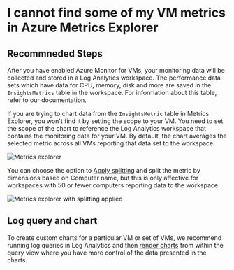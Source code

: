 <properties
     pageTitle="I cannot find some of my VM metrics in Azure Metrics Explorer"
    description="I cannot find some of my VM metrics in Azure Metrics Explorer"
    infoBubbleText="Here are some things to help with metrics explorer"
    service="microsoft.insights"
    authors="rashmian"
    ms.author="rashmia"
    selfHelpType="generic"
    articleId="insights-for-vm-cannot-find-vmmetrics"
    productPesIds="17081"
    supportTopicIds="32738504"
    cloudEnvironments="public, blackForest, fairfax, mooncake"
    ownershipId="AzureMonitoring_Essentials"
 />


# I cannot find some of my VM metrics in Azure Metrics Explorer

## **Recommneded Steps**

After you have enabled Azure Monitor for VMs, your monitoring data will be collected and stored in a Log Analytics workspace.  The performance data sets which have data for CPU, memory, disk and more are saved in the `InsightsMetrics` table in the workspace.  For information about this table, refer to our documentation. 

If you are trying to chart data from the `InsightsMetric` table in Metrics Explorer, you won't find it by setting the scope to your VM.  You need to set the scope of the chart to reference the Log Analytics workspace that contains the monitoring data for your VM.  By default, the chart averages the selected metric across all VMs reporting that data set to the workspace. 

![Metrics explorer](https://docs.microsoft.com/en-us/azure/azure-monitor/app/media/troubleshoot/insights-vm/vminsights-metricsexplorer/metrics-explorer-01.png?branch=pr-en-us-115799)

You can choose the option to [Apply splitting](https://docs.microsoft.com/azure/azure-monitor/platform/metrics-charts#apply-splitting-to-a-chart) and split the metric by dimensions based on Computer name, but this is only affective for workspaces with 50 or fewer computers reporting data to the workspace.  

![Metrics explorer with splitting applied](https://docs.microsoft.com/en-us/azure/azure-monitor/app/media/troubleshoot/insights-vm/vminsights-metricsexplorer/metrics-explorer-02.png?branch=pr-en-us-115799)

## **Log query and chart** 

To create custom charts for a particular VM or set of VMs, we recommend running log queries in Log Analytics and then [render charts](https://docs.microsoft.com/azure/azure-monitor/log-query/charts) from within the query view where you have more control of the data presented in the charts. 
